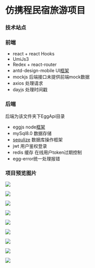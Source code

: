 # 仿携程民宿旅游项目



### 技术站点

### 前端

- react + react Hooks
- UmiJs3 [](https://umijs.org/zh-CN)
- Redex + react-router
- antd-design-mobile UI[框架](https://mobile.ant.design/zh)
- mockjs 后端接口未提供前端mock数据
- axios 处理请求
- dayjs 处理时间戳



### 后端
后端为该文件夹下EggApi目录

- eggjs node[框架](https://www.eggjs.org/zh-CN/)
- mySql8.0 数据存储
- [sequlize](https://github.com/eggjs/egg-sequelize) 数据库操作框架
- jwt 用户鉴权登录
- redis 缓存 在线用户token过期控制
- egg-error统一处理报错





### 项目预览图片

![](https://s3.bmp.ovh/imgs/2022/06/10/133cea55588c01e0.png)

![](https://s3.bmp.ovh/imgs/2022/06/10/604f6d19776fe010.png)

![](https://s3.bmp.ovh/imgs/2022/06/10/69ee4161b273a175.png)

![](https://s3.bmp.ovh/imgs/2022/06/10/b058cc045b8266ee.png)

![](https://s3.bmp.ovh/imgs/2022/06/10/ad8448ac856284e9.png)

![](https://s3.bmp.ovh/imgs/2022/06/10/b8534ea78ba28f2a.png)

![](https://s3.bmp.ovh/imgs/2022/06/10/7e97f5e455285c9e.png)

![](https://s3.bmp.ovh/imgs/2022/06/10/7133e0d0488c008c.png)

![](https://s3.bmp.ovh/imgs/2022/06/10/d3676cf0d6a46247.png)

